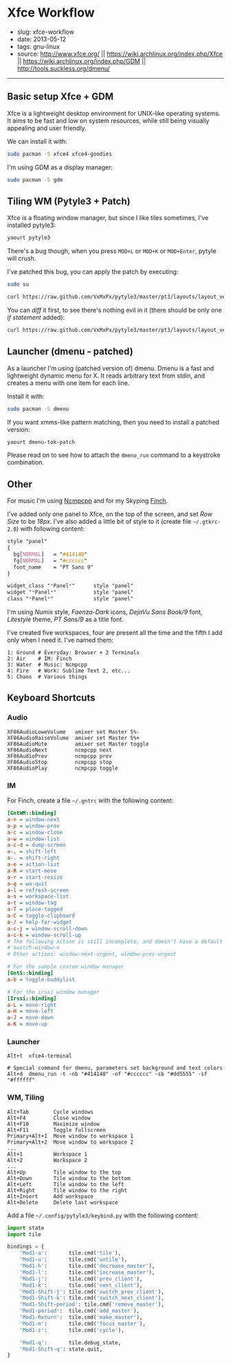 # Xfce Workflow

- slug: xfce-workflow
- date: 2013-05-12
- tags: gnu-linux
- source: http://www.xfce.org/ 
       || https://wiki.archlinux.org/index.php/Xfce
       || https://wiki.archlinux.org/index.php/GDM
       || http://tools.suckless.org/dmenu/

-----------------

## Basic setup Xfce + GDM

Xfce is a lightweight desktop environment for UNIX-like operating systems. It aims to be fast and low on system resources, while still being visually appealing and user friendly.

We can install it with:

````bash
sudo pacman -S xfce4 xfce4-goodies
````
I'm using GDM as a display manager:

````bash
sudo pacman -S gdm
````

## Tiling WM (Pytyle3 + Patch)

Xfce is a floating window manager, but since I like tiles sometimes, I've installed pytyle3:

````bash
yaourt pytyle3
````

There's a bug though, when you press `MOD+L` or `MOD+K` or `MOD+Enter`, pytyle will crush.

I've patched this bug, you can apply the patch by executing:

````bash
sudo su

curl https://raw.github.com/VxMxPx/pytyle3/master/pt3/layouts/layout_vert_horz.py > /usr/lib/python2.7/site-packages/pt3/layouts/layout_vert_horz.py
````
You can _diff_ it first, to see there's nothing evil in it (there should be only one _if statement_ added):

````bash
curl https://raw.github.com/VxMxPx/pytyle3/master/pt3/layouts/layout_vert_horz.py | diff /usr/lib/python2.7/site-packages/pt3/layouts/layout_vert_horz.py -
````

## Launcher (dmenu - patched)

As a launcher I'm using (patched version of) dmenu. Dmenu is a fast and lightweight dynamic menu for X. It reads arbitrary text from stdin, and creates a menu with one item for each line.

Install it with:

````bash
sudo pacman -S dmenu
````

If you want xmms-like pattern matching, then you need to install a patched version:

````bash
yaourt dmenu-tok-patch
````
Please read on to see how to attach the `dmenu_run` command to a keystroke combination.

## Other

For music I'm using [Ncmpcpp](/blog/2013/listen-to-music-with-ncmpcpp.html) and for my Skyping [Finch](/blog/2013/skype-in-cli.html).

I've added only one panel to Xfce, on the top of the screen, and set _Row Size_ to be _18px_. I've also added a little bit of style to it (create file `~/.gtkrc-2.0`) with following content:

````css
style "panel"
{
  bg[NORMAL]   = "#414140"
  fg[NORMAL]   = "#cccccc"
  font_name    = "PT Sans 9"
}

widget_class "*Panel*"      style "panel"
widget "*Panel*"            style "panel"
class "*Panel*"             style "panel"
````
I'm using _Numix_ style, _Faenza-Dark_ icons, _DejaVu Sans Book/9_ font, _Litestyle_ theme, _PT Sans/9_ as a title font.

I've created five workspaces, four are present all the time and the fifth I add only when I need it. I've named them:

````
1: Ground # Everyday: Browser + 2 Terminals
2: Air    # IM: Finch
3: Water  # Music: Ncmpcpp
4: Fire   # Work: Sublime Text 2, etc...
5: Chaos  # Various things
````

## Keyboard Shortcuts

### Audio

````
XF86AudioLoweVolume   amixer set Master 5%-
XF86AudioRaiseVolume  amixer set Master 5%+
XF86AudioMute         amixer set Master toggle
XF86AudioNext         ncmpcpp next
XF86AudioPrev         ncmpcpp prev
XF86AudioStop         ncmpcpp stop
XF86AudioPlay         ncmpcpp toggle
````

### IM

For Finch, create a file `~/.gntrc` with the following content:

````ini
[GntWM::binding]
a-n = window-next
a-p = window-prev
a-c = window-close
a-w = window-list
a-c-d = dump-screen
a-, = shift-left
a-. = shift-right
a-e = action-list
a-R = start-move
a-r = start-resize
a-q = wa-quit
a-l = refresh-screen
a-s = workspace-list
a-t = window-tag
a-T = place-tagged
a-C = toggle-clipboard
a-/ = help-for-widget
a-c-j = window-scroll-down
a-c-k = window-scroll-up
# The following action is still incomplete, and doesn't have a default binding
# switch-window-n
# Other actions: window-next-urgent, window-prev-urgent

# For the sample custom window manager
[GntS::binding]
a-b = toggle-buddylist

# For the irssi window manager
[Irssi::binding]
a-L = move-right
a-H = move-left
a-J = move-down
a-K = move-up
````

### Launcher

````
Alt+t  xfce4-terminal

# Special command for dmenu, parameters set background and text colors
Alt+d  dmenu_run -t -nb "#414140" -nf "#cccccc" -sb "#dd5555" -sf "#ffffff"
````

### WM, Tiling

````
Alt+Tab        Cycle windows
Alt+F4         Close window
Alt+F10        Maximize window
Alt+F11        Toggle fullscreen
Primary+Alt+1  Move window to workspace 1
Primary+Alt+2  Move window to workspace 2
...
Alt+1          Workspace 1
Alt+2          Workspace 2
...
Alt+Up         Tile window to the top
Alt+Down       Tile window to the bottom
Alt+Left       Tile window to the left
Alt+Right      Tile window to the right
Alt+Insert     Add workspace
Alt+Delete     Delete last workspace
````

Add a file `~/.config/pytyle3/keybind.py` with the following content: 

````python
import state
import tile

bindings = {
    'Mod1-a':       tile.cmd('tile'),
    'Mod1-u':       tile.cmd('untile'),
    'Mod1-h':       tile.cmd('decrease_master'),
    'Mod1-l':       tile.cmd('increase_master'),
    'Mod1-j':       tile.cmd('prev_client'),
    'Mod1-k':       tile.cmd('next_client'),
    'Mod1-Shift-j': tile.cmd('switch_prev_client'),
    'Mod1-Shift-k': tile.cmd('switch_next_client'),
    'Mod1-Shift-period': tile.cmd('remove_master'),
    'Mod1-period':  tile.cmd('add_master'),
    'Mod1-Return':  tile.cmd('make_master'),
    'Mod1-m':       tile.cmd('focus_master'),
    'Mod1-z':       tile.cmd('cycle'),

    'Mod1-q':       tile.debug_state,
    'Mod1-Shift-q': state.quit,
}
````